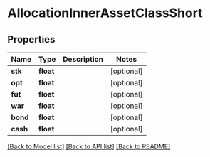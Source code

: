 # AllocationInnerAssetClassShort

## Properties
Name | Type | Description | Notes
------------ | ------------- | ------------- | -------------
**stk** | **float** |  | [optional] 
**opt** | **float** |  | [optional] 
**fut** | **float** |  | [optional] 
**war** | **float** |  | [optional] 
**bond** | **float** |  | [optional] 
**cash** | **float** |  | [optional] 

[[Back to Model list]](../README.md#documentation-for-models) [[Back to API list]](../README.md#documentation-for-api-endpoints) [[Back to README]](../README.md)


